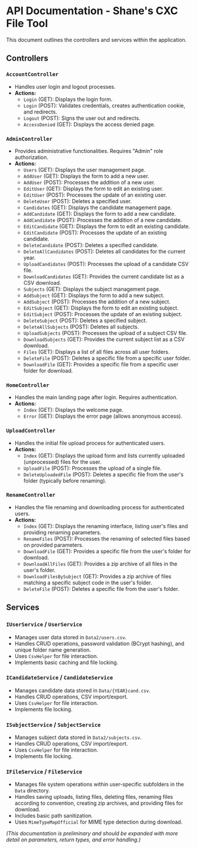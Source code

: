 # API Documentation - Shane's CXC File Tool

This document outlines the controllers and services within the application.

## Controllers

### `AccountController`
- Handles user login and logout processes.
- **Actions:**
    - `Login` (GET): Displays the login form.
    - `Login` (POST): Validates credentials, creates authentication cookie, and redirects.
    - `Logout` (POST): Signs the user out and redirects.
    - `AccessDenied` (GET): Displays the access denied page.

### `AdminController`
- Provides administrative functionalities. Requires "Admin" role authorization.
- **Actions:**
    - `Users` (GET): Displays the user management page.
    - `AddUser` (GET): Displays the form to add a new user.
    - `AddUser` (POST): Processes the addition of a new user.
    - `EditUser` (GET): Displays the form to edit an existing user.
    - `EditUser` (POST): Processes the update of an existing user.
    - `DeleteUser` (POST): Deletes a specified user.
    - `Candidates` (GET): Displays the candidate management page.
    - `AddCandidate` (GET): Displays the form to add a new candidate.
    - `AddCandidate` (POST): Processes the addition of a new candidate.
    - `EditCandidate` (GET): Displays the form to edit an existing candidate.
    - `EditCandidate` (POST): Processes the update of an existing candidate.
    - `DeleteCandidate` (POST): Deletes a specified candidate.
    - `DeleteAllCandidates` (POST): Deletes all candidates for the current year.
    - `UploadCandidates` (POST): Processes the upload of a candidate CSV file.
    - `DownloadCandidates` (GET): Provides the current candidate list as a CSV download.
    - `Subjects` (GET): Displays the subject management page.
    - `AddSubject` (GET): Displays the form to add a new subject.
    - `AddSubject` (POST): Processes the addition of a new subject.
    - `EditSubject` (GET): Displays the form to edit an existing subject.
    - `EditSubject` (POST): Processes the update of an existing subject.
    - `DeleteSubject` (POST): Deletes a specified subject.
    - `DeleteAllSubjects` (POST): Deletes all subjects.
    - `UploadSubjects` (POST): Processes the upload of a subject CSV file.
    - `DownloadSubjects` (GET): Provides the current subject list as a CSV download.
    - `Files` (GET): Displays a list of all files across all user folders.
    - `DeleteFile` (POST): Deletes a specific file from a specific user folder.
    - `DownloadFile` (GET): Provides a specific file from a specific user folder for download.

### `HomeController`
- Handles the main landing page after login. Requires authentication.
- **Actions:**
    - `Index` (GET): Displays the welcome page.
    - `Error` (GET): Displays the error page (allows anonymous access).

### `UploadController`
- Handles the initial file upload process for authenticated users.
- **Actions:**
    - `Index` (GET): Displays the upload form and lists currently uploaded (unprocessed) files for the user.
    - `UploadFile` (POST): Processes the upload of a single file.
    - `DeleteUploadedFile` (POST): Deletes a specific file from the user's folder (typically before renaming).

### `RenameController`
- Handles the file renaming and downloading process for authenticated users.
- **Actions:**
    - `Index` (GET): Displays the renaming interface, listing user's files and providing renaming parameters.
    - `RenameFiles` (POST): Processes the renaming of selected files based on provided parameters.
    - `DownloadFile` (GET): Provides a specific file from the user's folder for download.
    - `DownloadAllFiles` (GET): Provides a zip archive of all files in the user's folder.
    - `DownloadFilesBySubject` (GET): Provides a zip archive of files matching a specific subject code in the user's folder.
    - `DeleteFile` (POST): Deletes a specific file from the user's folder.

## Services

### `IUserService` / `UserService`
- Manages user data stored in `Data2/users.csv`.
- Handles CRUD operations, password validation (BCrypt hashing), and unique folder name generation.
- Uses `CsvHelper` for file interaction.
- Implements basic caching and file locking.

### `ICandidateService` / `CandidateService`
- Manages candidate data stored in `Data/{YEAR}cand.csv`.
- Handles CRUD operations, CSV import/export.
- Uses `CsvHelper` for file interaction.
- Implements file locking.

### `ISubjectService` / `SubjectService`
- Manages subject data stored in `Data2/subjects.csv`.
- Handles CRUD operations, CSV import/export.
- Uses `CsvHelper` for file interaction.
- Implements file locking.

### `IFileService` / `FileService`
- Manages file system operations within user-specific subfolders in the `Data` directory.
- Handles saving uploads, listing files, deleting files, renaming files according to convention, creating zip archives, and providing files for download.
- Includes basic path sanitization.
- Uses `MimeTypeMapOfficial` for MIME type detection during download.

*(This documentation is preliminary and should be expanded with more detail on parameters, return types, and error handling.)*
